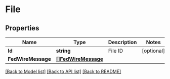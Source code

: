 # File

## Properties

Name | Type | Description | Notes
------------ | ------------- | ------------- | -------------
**Id** | **string** | File ID | [optional] 
**FedWireMessage** | [**[]FedWireMessage**](FEDWireMessage.md) |  | 

[[Back to Model list]](../README.md#documentation-for-models) [[Back to API list]](../README.md#documentation-for-api-endpoints) [[Back to README]](../README.md)



